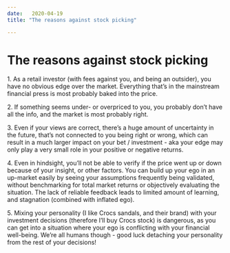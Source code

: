 ```yaml
---
date:   2020-04-19
title: "The reasons against stock picking"

---
```

# The reasons against stock picking

1\. As a retail investor (with fees against you, and being an outsider), you have no obvious edge over the market. Everything that’s in the mainstream financial press is most probably baked into the price.

2\. If something seems under- or overpriced to you, you probably don’t have all the info, and the market is most probably right.

3\. Even if your views are correct, there’s a huge amount of uncertainty in the future, that’s not connected to you being right or wrong, which can result in a much larger impact on your bet / investment - aka your edge may only play a very small role in your positive or negative returns.

4\. Even in hindsight, you’ll not be able to verify if the price went up or down because of your insight, or other factors. You can build up your ego in an up-market easily by seeing your assumptions frequently being validated, without benchmarking for total market returns or objectively evaluating the situation. The lack of reliable feedback leads to limited amount of learning, and stagnation (combined with inflated ego).

5\. Mixing your personality (I like Crocs sandals, and their brand) with your investment decisions (therefore I’ll buy Crocs stock) is dangerous, as you can get into a situation where your ego is conflicting with your financial well-being. We’re all humans though - good luck detaching your personality from the rest of your decisions!
